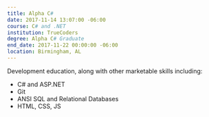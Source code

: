 ```yaml
---
title: Alpha C#
date: 2017-11-14 13:07:00 -06:00
course: C# and .NET
institution: TrueCoders
degree: Alpha C# Graduate
end_date: 2017-11-22 00:00:00 -06:00
location: Birmingham, AL
---
```


Development education, along with other marketable skills including:

* C# and ASP.NET
* Git
* ANSI SQL and Relational Databases
* HTML, CSS, JS